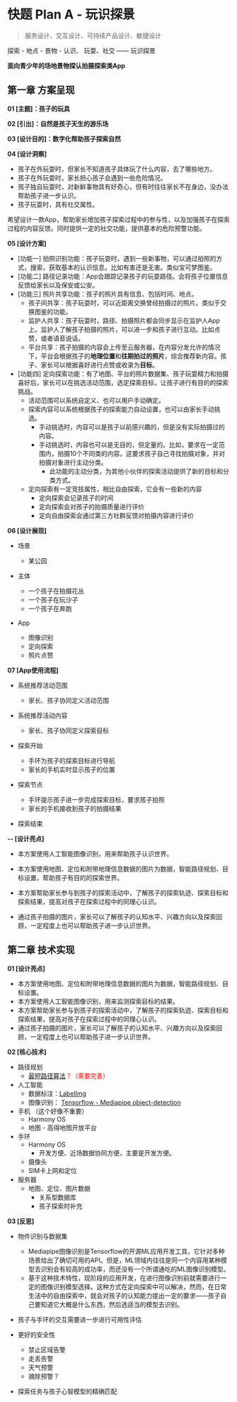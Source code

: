 # 快题 Plan A - 玩识探景

> 服务设计、交互设计、可持续产品设计、敏捷设计

探索 - 地点 - 景物 - 认识、 玩耍、社交 —— 玩识探景

**面向青少年的场地景物探认拍摄探索类App**

## 第一章 方案呈现

**01 [主题]：孩子的玩具**

**02 [引出]：自然是孩子天生的游乐场**

**03 [设计目的]：数字化帮助孩子探索自然**

**04 [设计洞察]**

- 孩子在外玩耍时，但家长不知道孩子具体玩了什么内容，去了哪些地方。
- 孩子在外玩耍时，家长担心孩子会遇到一些危险情况。
- 孩子独自玩耍时，对新鲜事物具有好奇心，但有时往往家长不在身边，没办法帮助孩子进一步认识。
- 孩子玩耍时，具有社交属性。

希望设计一款App，帮助家长增加孩子探索过程中的参与性，以及加强孩子在探索过程的内容反馈。同时提供一定的社交功能，提供基本的危险预警功能。



**05 [设计方案]**

- [功能一] 拍照识别功能：孩子玩耍时，遇到一些新事物，可以通过拍照的方式，搜索，获取基本的认识信息。比如有害还是无害。类似宝可梦图鉴。
- [功能二] 路径记录功能：App会跟踪记录孩子的玩耍路径。会将孩子位置信息反馈给家长以及保安或公安。
- [功能三] 照片共享功能：孩子的照片具有信息、包括时间、地点。
  - 孩子间共享：孩子玩耍时，可以近距离交换曾经拍摄过的照片。类似于交换图鉴的功能。
  - 监护人共享：孩子玩耍时，路径、拍摄照片都会同步显示在监护人App上。监护人了解孩子拍摄的照片，可以进一步和孩子进行互动。比如点赞，或者语音说话。
  - 平台共享：孩子拍摄的内容会上传至云服务器，在内容分发允许的情况下，平台会根据孩子的**地理位置**和**往期拍过的照片**，综合推荐新内容。孩子、家长可以根据喜好进行点赞或收录为**目标**。
- [功能四] 定向探索功能：有了地图、平台的照片数据集、孩子玩耍精力和拍摄喜好后，家长可以在挑选活动范围，选定探索目标，让孩子进行有目的的探索挑战。
  - 活动范围可以系统自定义、也可以用户手动确定。
  - 探索内容可以系统根据孩子的探索能力自动设置，也可以由家长手动挑选。
    - 手动挑选时，内容可以是孩子以前感兴趣的，但是没有实际拍摄过的内容。
    - 手动挑选时，内容也可以是无目的，但定量的。比如，要求在一定范围内，拍摄10个不同类的内容。这要求孩子自己寻找拍摄对象，并对拍摄对象进行主动分类。
      - 此功能的主动分类，为其他小伙伴的探索活动提供了新的目标和分类方式。
  - 定向探索有一定竞技属性，相比自由探索，它会有一些新的内容
    - 定向探索会记录孩子的时间
    - 定向探索会对孩子的拍摄质量进行评价
    - 定向自由探索会通过第三方社群反馈对拍摄内容进行评价



**06 [设计展现]**

- 场景
  - 某公园
  
- 主体
  - 一个孩子在拍摄花丛
  - 一个孩子在玩沙子
  - 一个孩子在奔跑

- App

  - 图像识别
  - 定向探索
  - 照片点赞

  

**07 [App使用流程]**

- 系统推荐活动范围
  - 家长、孩子协同定义活动范围
- 系统推荐活动内容
  - 家长、孩子协同定义探索目标
- 探索开始
  - 手环为孩子的探索目标进行导航
  - 家长的手机实时显示孩子的位置
- 探索节点
  - 手环提示孩子进一步完成探索目标，要求孩子拍照
  - 家长的手机接收到孩子的拍摄结果

- 探索结束



**-- [设计亮点]**

- 本方案使用人工智能图像识别，用来帮助孩子认识世界。

- 本方案使用地图、定位和附带地理信息数据的图片为数据，智能路径规划、目标设置，帮助孩子有目的的探索世界。
- 本方案帮助家长参与到孩子的探索活动中，了解孩子的探索轨迹、探索目标和探索结果，提高对孩子在探索过程中的同理心认识。
- 通过孩子拍摄的图片，家长可以了解孩子的认知水平、兴趣方向以及探索回顾，一定程度上也可以帮助孩子进一步认识世界。



## 第二章 技术实现

**01 [设计亮点]**

- 本方案使用地图、定位和附带地理信息数据的图片为数据，智能路径规划、目标设置。
- 本方案使用人工智能图像识别，用来监测探索目标的结果。
- 本方案帮助家长参与到孩子的探索活动中，了解孩子的探索轨迹、探索目标和探索结果，提高对孩子在探索过程中的同理心认识。
- 通过孩子拍摄的图片，家长可以了解孩子的认知水平、兴趣方向以及探索回顾，一定程度上也可以帮助孩子进一步认识世界。



**02 [核心技术]**

- 路径规划
  - <font color=red>[最短路径算法](https://github.com/ourarash/TrojanMap)？（需要完善）</font>
- 人工智能
  - 数据标注：[LabelImg](https://github.com/tzutalin/labelImg)
  - 图像识别：<font color=red> [Tensorflow - Mediapipe object-detection](https://google.github.io/mediapipe/solutions/object_detection)</font>
- 手机 （这个好像不重要）
  - Harmony OS
  - 地图 - 高得地图开放平台
- 手环
  - Harmony OS
    - 开发方便、近场数据协同方便，主要是开发方便。
  - 摄像头
  - SIM卡上网和定位
- 服务器
  - 地图、定位、图片数据
    - 关系型数据库
    - 孩子探索时补充



**03 [反思]**

- 物件识别与数据集
  - Mediapipe图像识别是Tensorflow的开源ML应用开发工具，它针对多种场景给出了确切可用的API。但是，ML领域内往往是同一个内容用某种模型去识别会有较高的成功率，而还没有一个所谓通吃的ML图像识别模型。
  - 基于这种技术特性，现阶段的应用开发，在进行图像识别前就需要进行一定的图像识别模型选择。这种方式在定向探索中可以解决，然而，在日常生活中的自由探索中，就会对孩子的认知能力提出一定的要求——孩子自己要知道它大概是什么东西，然后选适当的模型去识别。





- 孩子与手环的交互需要进一步进行可用性评估
- 更好的安全性
  - 禁止区域告警
  - 走丢告警
  - 天气预警
  - 摘除预警？
- 探索任务与孩子心智模型的精确匹配

